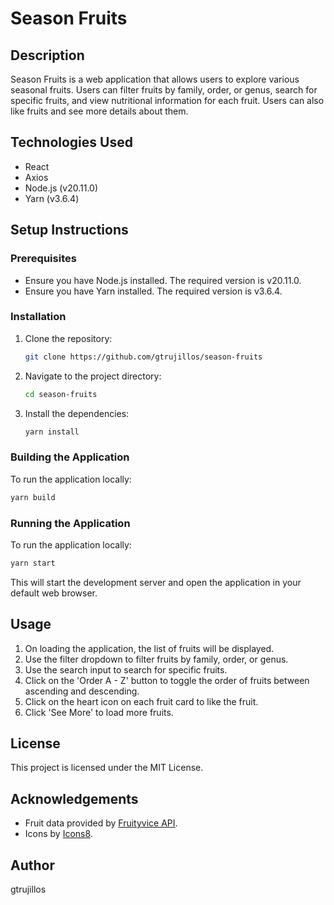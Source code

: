 
# Season Fruits

## Description
Season Fruits is a web application that allows users to explore various seasonal fruits. Users can filter fruits by family, order, or genus, search for specific fruits, and view nutritional information for each fruit. Users can also like fruits and see more details about them.

## Technologies Used
- React
- Axios
- Node.js (v20.11.0)
- Yarn (v3.6.4)

## Setup Instructions

### Prerequisites
- Ensure you have Node.js installed. The required version is v20.11.0.
- Ensure you have Yarn installed. The required version is v3.6.4.

### Installation
1. Clone the repository:
    ```sh
    git clone https://github.com/gtrujillos/season-fruits
    ```
2. Navigate to the project directory:
    ```sh
    cd season-fruits
    ```
3. Install the dependencies:
    ```sh
    yarn install
    ```

### Building the Application
To run the application locally:
```sh
yarn build
```

### Running the Application
To run the application locally:
```sh
yarn start
```
This will start the development server and open the application in your default web browser.

## Usage
1. On loading the application, the list of fruits will be displayed.
2. Use the filter dropdown to filter fruits by family, order, or genus.
3. Use the search input to search for specific fruits.
4. Click on the 'Order A - Z' button to toggle the order of fruits between ascending and descending.
5. Click on the heart icon on each fruit card to like the fruit.
6. Click 'See More' to load more fruits.

## License
This project is licensed under the MIT License.

## Acknowledgements
- Fruit data provided by [Fruityvice API](https://www.fruityvice.com/).
- Icons by [Icons8](https://icons8.com/).

## Author
gtrujillos
